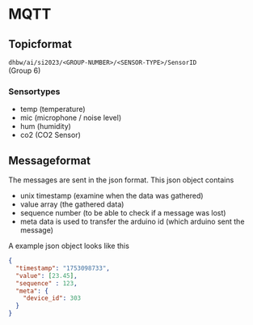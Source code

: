 # MQTT
## Topicformat
`dhbw/ai/si2023/<GROUP-NUMBER>/<SENSOR-TYPE>/SensorID`  
(Group 6)

### Sensortypes
- temp (temperature)
- mic (microphone / noise level)
- hum (humidity)
- co2 (CO2 Sensor)

## Messageformat

The messages are sent in the json format.
This json object contains  

- unix timestamp (examine when the data was gathered)  
- value array (the gathered data)  
- sequence number (to be able to check if a message was lost)  
- meta data is used to transfer the arduino id (which arduino sent the message)

A example json object looks like this
```json
{
  "timestamp": "1753098733",
  "value": [23.45],
  "sequence" : 123,
  "meta": {
    "device_id": 303
  }
}
```
